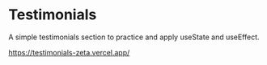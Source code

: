 # Testimonials

A simple testimonials section to practice and apply useState and useEffect.

https://testimonials-zeta.vercel.app/

